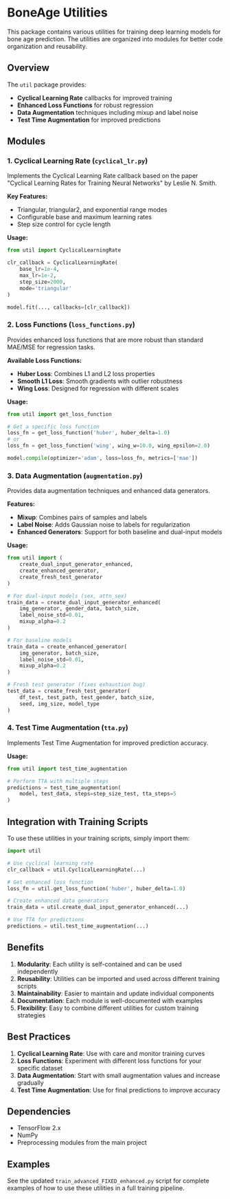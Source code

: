 # BoneAge Utilities

This package contains various utilities for training deep learning models for bone age prediction. The utilities are organized into modules for better code organization and reusability.

## Overview

The `util` package provides:
- **Cyclical Learning Rate** callbacks for improved training
- **Enhanced Loss Functions** for robust regression
- **Data Augmentation** techniques including mixup and label noise
- **Test Time Augmentation** for improved predictions

## Modules

### 1. Cyclical Learning Rate (`cyclical_lr.py`)

Implements the Cyclical Learning Rate callback based on the paper "Cyclical Learning Rates for Training Neural Networks" by Leslie N. Smith.

**Key Features:**
- Triangular, triangular2, and exponential range modes
- Configurable base and maximum learning rates
- Step size control for cycle length

**Usage:**
```python
from util import CyclicalLearningRate

clr_callback = CyclicalLearningRate(
    base_lr=1e-4,
    max_lr=1e-2,
    step_size=2000,
    mode='triangular'
)

model.fit(..., callbacks=[clr_callback])
```

### 2. Loss Functions (`loss_functions.py`)

Provides enhanced loss functions that are more robust than standard MAE/MSE for regression tasks.

**Available Loss Functions:**
- **Huber Loss**: Combines L1 and L2 loss properties
- **Smooth L1 Loss**: Smooth gradients with outlier robustness
- **Wing Loss**: Designed for regression with different scales

**Usage:**
```python
from util import get_loss_function

# Get a specific loss function
loss_fn = get_loss_function('huber', huber_delta=1.0)
# or
loss_fn = get_loss_function('wing', wing_w=10.0, wing_epsilon=2.0)

model.compile(optimizer='adam', loss=loss_fn, metrics=['mae'])
```

### 3. Data Augmentation (`augmentation.py`)

Provides data augmentation techniques and enhanced data generators.

**Features:**
- **Mixup**: Combines pairs of samples and labels
- **Label Noise**: Adds Gaussian noise to labels for regularization
- **Enhanced Generators**: Support for both baseline and dual-input models

**Usage:**
```python
from util import (
    create_dual_input_generator_enhanced,
    create_enhanced_generator,
    create_fresh_test_generator
)

# For dual-input models (sex, attn_sex)
train_data = create_dual_input_generator_enhanced(
    img_generator, gender_data, batch_size,
    label_noise_std=0.01,
    mixup_alpha=0.2
)

# For baseline models
train_data = create_enhanced_generator(
    img_generator, batch_size,
    label_noise_std=0.01,
    mixup_alpha=0.2
)

# Fresh test generator (fixes exhaustion bug)
test_data = create_fresh_test_generator(
    df_test, test_path, test_gender, batch_size, 
    seed, img_size, model_type
)
```

### 4. Test Time Augmentation (`tta.py`)

Implements Test Time Augmentation for improved prediction accuracy.

**Usage:**
```python
from util import test_time_augmentation

# Perform TTA with multiple steps
predictions = test_time_augmentation(
    model, test_data, steps=step_size_test, tta_steps=5
)
```

## Integration with Training Scripts

To use these utilities in your training scripts, simply import them:

```python
import util

# Use cyclical learning rate
clr_callback = util.CyclicalLearningRate(...)

# Get enhanced loss function
loss_fn = util.get_loss_function('huber', huber_delta=1.0)

# Create enhanced data generators
train_data = util.create_dual_input_generator_enhanced(...)

# Use TTA for predictions
predictions = util.test_time_augmentation(...)
```

## Benefits

1. **Modularity**: Each utility is self-contained and can be used independently
2. **Reusability**: Utilities can be imported and used across different training scripts
3. **Maintainability**: Easier to maintain and update individual components
4. **Documentation**: Each module is well-documented with examples
5. **Flexibility**: Easy to combine different utilities for custom training strategies

## Best Practices

1. **Cyclical Learning Rate**: Use with care and monitor training curves
2. **Loss Functions**: Experiment with different loss functions for your specific dataset
3. **Data Augmentation**: Start with small augmentation values and increase gradually
4. **Test Time Augmentation**: Use for final predictions to improve accuracy

## Dependencies

- TensorFlow 2.x
- NumPy
- Preprocessing modules from the main project

## Examples

See the updated `train_advanced_FIXED_enhanced.py` script for complete examples of how to use these utilities in a full training pipeline. 